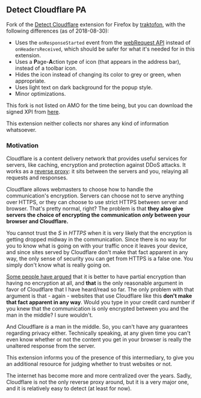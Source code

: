 Detect Cloudflare PA
--------------------

Fork of the [Detect Cloudflare](https://github.com/traktofon/cf-detect) extension for Firefox by [traktofon](https://github.com/traktofon), with the following differences (as of 2018-08-30):
- Uses the `onResponseStarted` event from the [webRequest API](https://developer.mozilla.org/en-US/docs/Mozilla/Add-ons/WebExtensions/API/webRequest/) instead of `onHeadersReceived`, which should be safer for what it's needed for in this extension.
- Uses a **P**age-**A**ction type of icon (that appears in the address bar), instead of a toolbar icon.
- Hides the icon instead of changing its color to grey or green, when appropriate.
- Uses light text on dark background for the popup style.
- Minor optimizations.

This fork is not listed on AMO for the time being, but you can download the signed XPI from [here](https://github.com/claustromaniac/detect-cloudflare-PA/releases).

This extension neither collects nor shares any kind of information whatsoever.

### Motivation

Cloudflare is a content delivery network that provides useful services for servers, like caching, encryption and protection against DDoS attacks. It works as a [reverse proxy](https://en.wikipedia.org/wiki/Reverse_proxy): it sits between the servers and you, relaying all requests and responses.

Cloudflare allows webmasters to choose how to handle the communication's encryption. Servers can choose not to serve anything over HTTPS, or they can choose to use strict HTTPS between server and browser. That's pretty normal, right? The problem is that **they also give servers the choice of encrypting the communication *only* between your browser and Cloudflare.**

You cannot trust the *S* in *HTTPS* when it is very likely that the encryption is getting dropped midway in the communication. Since there is no way for you to know what is going on with your traffic once it leaves your device, and since sites served by Cloudflare don't make that fact apparent in any way, the only sense of security you can get from HTTPS is a false one. You simply don't know what is really going on.

[Some people have argued](https://www.troyhunt.com/cloudflare-ssl-and-unhealthy-security-absolutism/) that it is better to have partial encryption than having no encryption at all, and **that** is the only reasonable argument in favor of Cloudflare that I have heard/read so far. The only problem with that argument is that - again - websites that use Cloudflare like this **don't make that fact apparent in any way**. Would you type in your credit card number if you knew that the communication is only encrypted between you and the man in the middle? I sure wouldn't.

And Cloudflare *is* a man in the middle. So, you can't have any guarantees regarding privacy either. Technically speaking, at any given time you can't even know whether or not the content you get in your browser is really the unaltered response from the server.

This extension informs you of the presence of this intermediary, to give you an additional resource for judging whether to trust websites or not.

The internet has become more and more centralized over the years. Sadly, Cloudflare is not the only reverse proxy around, but it is a very major one, and it is relatively easy to detect (at least for now).
